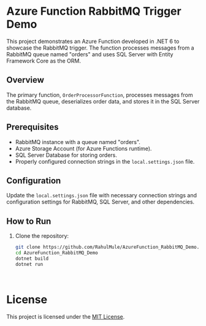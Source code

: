 # Azure Function RabbitMQ Trigger Demo

This project demonstrates an Azure Function developed in .NET 6 to showcase the RabbitMQ trigger. The function processes messages from a RabbitMQ queue named "orders" and uses SQL Server with Entity Framework Core as the ORM.

## Overview

The primary function, `OrderProcessorFunction`, processes messages from the RabbitMQ queue, deserializes order data, and stores it in the SQL Server database.

## Prerequisites

- RabbitMQ instance with a queue named "orders".
- Azure Storage Account (for Azure Functions runtime).
- SQL Server Database for storing orders.
- Properly configured connection strings in the `local.settings.json` file.

## Configuration

Update the `local.settings.json` file with necessary connection strings and configuration settings for RabbitMQ, SQL Server, and other dependencies.

## How to Run

1. Clone the repository:

   ```bash
   git clone https://github.com/RahulMule/AzureFunction_RabbitMQ_Demo.git
   cd AzureFunction_RabbitMQ_Demo
   dotnet build
   dotnet run




# License

This project is licensed under the [MIT License](LICENSE).

